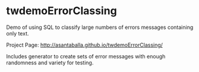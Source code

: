 # twdemoErrorClassing
Demo of using SQL to classify large numbers of errors messages containing only text.

Project Page: http://asantaballa.github.io/twdemoErrorClassing/

Includes generator to create sets of error messages with enough randomness and variety for testing.

